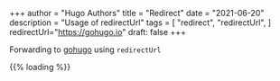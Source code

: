 +++
author = "Hugo Authors"
title = "Redirect"
date = "2021-06-20"
description = "Usage of redirectUrl"
tags = [
    "redirect", "redirectUrl",
]
redirectUrl="https://gohugo.io"
draft: false
+++

Forwarding to [gohugo](https://gohugo.io) using `redirectUrl`

{{% loading %}}
